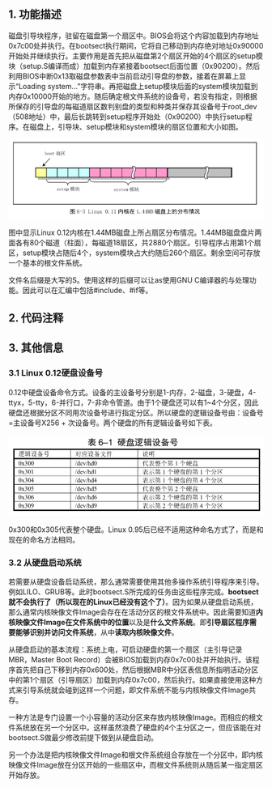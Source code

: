 ## 1. 功能描述

磁盘引导块程序，驻留在磁盘第一个扇区中。BIOS会将这个内容加载到内存地址0x7c00处并执行。在bootsect执行期间，它将自己移动到内存绝对地址0x90000开始处并继续执行。主要作用是首先把从磁盘第2个扇区开始的4个扇区的setup模块（setup.S编译而成）加载到内存紧接着bootsect后面位置（0x90200）。然后利用BIOS中断0x13取磁盘参数表中当前启动引导盘的参数，接着在屏幕上显示“Loading system...”字符串。再把磁盘上setup模块后面的system模块加载到内存0x10000开始的地方。随后确定根文件系统的设备号，若没有指定，则根据所保存的引导盘的每磁道扇区数判别盘的类型和种类并保存其设备号于root\_dev（508地址）中，最后长跳转到setup程序开始处（0x90200）中执行setup程序。在磁盘上，引导块、setup模块和system模块的扇区位置和大小如图。

![config](images/3.png)

图中显示Linux 0.12内核在1.44MB磁盘上所占扇区分布情况。1.44MB磁盘盘片两面各有80个磁道（柱面），每磁道18扇区，共2880个扇区。引导程序占用第1个扇区，setup模块占随后4个，system模块占大约随后260个扇区。剩余空间可存放一个基本的根文件系统。

文件名后缀是大写的S。使用这样的后缀可以让as使用GNU C编译器的与处理功能。因此可以在汇编中包括#include、#if等。

## 2. 代码注释

## 3. 其他信息

### 3.1 Linux 0.12硬盘设备号

0.12中硬盘设备命令方式。设备的主设备号分别是1-内存，2-磁盘，3-硬盘，4-ttyx，5-tty，6-并行口，7-非命令管道。由于1个硬盘还可以有1\~4个分区，因此硬盘还根据分区不同用次设备号进行指定分区。所以硬盘的逻辑设备号由：设备号=主设备号X256 + 次设备号。两个硬盘的所有逻辑设备号如下表。

![config](images/4.png)

0x300和0x305代表整个硬盘。Linux 0.95后已经不适用这种命名方式了，而是和现在的命名方法相同。

### 3.2 从硬盘启动系统

若需要从硬盘设备启动系统，那么通常需要使用其他多操作系统引导程序来引导。例如LILO、GRUB等。此时bootsect.S所完成的任务由这些程序完成。**bootsect就不会执行了（所以现在的Linux已经没有这个了）**。因为如果从硬盘启动系统，那么通常内核映像文件Image会存在在活动分区的根文件系统中。因此需要知道**内核映像文件Image在文件系统中的位置**以及是**什么文件系统**。即**引导扇区程序需要能够识别并访问文件系统**，从中**读取内核映像文件**。

从硬盘启动的基本流程：系统上电，可启动硬盘的第一个扇区（主引导记录MBR，Master Boot Record）会被BIOS加载到内存0x7c00处并开始执行。该程序首先把自己下移到内存0x600处，然后根据MBR中分区表信息所指明活动分区中的第1个扇区（引导扇区）加载到内存0x7c00，然后执行。如果直接使用这种方式来引导系统就会碰到这样一个问题，即文件系统不能与内核映像文件Image共存。

一种方法是专门设置一个小容量的活动分区来存放内核映像Image。而相应的根文件系统放在另一个分区中。这样虽然浪费了硬盘的4个主分区之一，但应该能在对bootsect.S做最少修改前提下做到从硬盘启动。

另一个办法是把内核映像文件Image和根文件系统组合存放在一个分区中，即内核映像文件Image放在分区开始的一些扇区中，而根文件系统则从随后某一指定扇区开始存放。